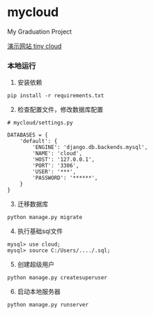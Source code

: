 # mycloud
My Graduation Project  

[演示网站 tiny cloud](https://cloudself.net)
### 本地运行
1. 安装依赖
```
pip install -r requirements.txt
```
2. 检查配置文件，修改数据库配置
```
# mycloud/settings.py

DATABASES = {
    'default': {
        'ENGINE': 'django.db.backends.mysql',
        'NAME': 'cloud',
        'HOST': '127.0.0.1',
        'PORT': '3306',
        'USER': '***',
        'PASSWORD': '******',
    }
}
```
3. 迁移数据库
```
python manage.py migrate
```
4. 执行基础sql文件
```
mysql> use cloud;
mysql> source C:/Users/..../.sql; 
```
5. 创建超级用户
```
python manage.py createsuperuser
```
6. 启动本地服务器
```
python manage.py runserver
```
